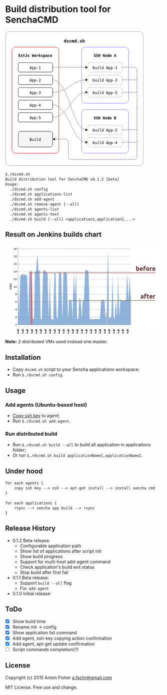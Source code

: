 # Build distribution tool for SenchaCMD

![Principle pic](https://github.com/antonfisher/dscmd/raw/master/docs/dscmd-principle.png)

```
$./dscmd.sh
Build distribution tool for SenchaCMD v0.1.2 [beta]
Usage:
  ./dscmd.sh config
  ./dscmd.sh applications-list
  ./dscmd.sh add-agent
  ./dscmd.sh remove-agent [--all]
  ./dscmd.sh agents-list
  ./dscmd.sh agents-test
  ./dscmd.sh build [--all] <application1,application2,...>
```

## Result on Jenkins builds chart
![Result](https://github.com/antonfisher/dscmd/raw/master/docs/dscmd-jenkins-builds-chart.png)

__Note:__ 2 distributed VMs used instead one master.

## Installation
* Copy `dscmd.sh` script to your Sencha applications workspace;
* Run `$./dscmd.sh config`.

## Usage

### Add agents (Ubuntu-based host)
* [Copy ssh key](https://www.digitalocean.com/community/tutorials/how-to-set-up-ssh-keys--2) to agent;
* Run `$./dscmd.sh add-agent`.

### Run distributed build
* Run `$./dscmd.sh build --all` to build all application in applications folder;
* Or run `$./dscmd.sh build applicationName1,applicationName2`.

## Under hood
```
for each agents {
    copy ssh key --> ssh --> apt-get install --> install sencha cmd
}

for each applications {
    rsync --> sencha app build --> rsync
}
```

## Release History
* 0.1.2 Beta release:
    * Configurable application path
    * Show list of applications after script init
    * Show build progress
    * Support for multi-host add-agent command
    * Check application's build exit status
    * Stop build after first fail
* 0.1.1 Beta release:
    * Support `build --all` flag
    * Fix: `add-agent`
* 0.1.0 Initial release

## ToDo
- [x] Show build time
- [x] Rename init -> config
- [x] Show applicaiton list command
- [x] Add agent, ssh-key copying action confirmation
- [x] Add agent, apt-get update confirmation
- [ ] Script commands completion(?)

## License
Copyright (c) 2015 Anton Fisher <a.fschr@gmail.com>

MIT License. Free use and change.
